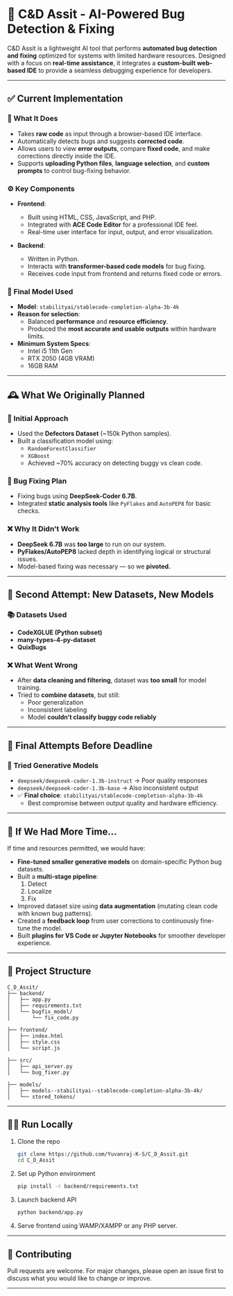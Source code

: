 
# 🚀 C&D Assit - AI-Powered Bug Detection & Fixing

C&D Assit is a lightweight AI tool that performs **automated bug detection and fixing** optimized for systems with limited hardware resources. Designed with a focus on **real-time assistance**, it integrates a **custom-built web-based IDE** to provide a seamless debugging experience for developers.

---

## ✅ Current Implementation

### 🔧 What It Does
- Takes **raw code** as input through a browser-based IDE interface.
- Automatically detects bugs and suggests **corrected code**.
- Allows users to view **error outputs**, compare **fixed code**, and make corrections directly inside the IDE.
- Supports **uploading Python files**, **language selection**, and **custom prompts** to control bug-fixing behavior.

### ⚙️ Key Components
- **Frontend**:  
  - Built using HTML, CSS, JavaScript, and PHP.  
  - Integrated with **ACE Code Editor** for a professional IDE feel.  
  - Real-time user interface for input, output, and error visualization.

- **Backend**:  
  - Written in Python.  
  - Interacts with **transformer-based code models** for bug fixing.  
  - Receives code input from frontend and returns fixed code or errors.

### 🤖 Final Model Used
- **Model**: `stabilityai/stablecode-completion-alpha-3b-4k`  
- **Reason for selection**:  
  - Balanced **performance** and **resource efficiency**.  
  - Produced the **most accurate and usable outputs** within hardware limits.  
- **Minimum System Specs**:
  - Intel i5 11th Gen  
  - RTX 2050 (4GB VRAM)  
  - 16GB RAM  

---

## 🕰️ What We Originally Planned

### 🧠 Initial Approach
- Used the **Defectors Dataset** (~150k Python samples).
- Built a classification model using:
  - `RandomForestClassifier`
  - `XGBoost`
  - Achieved ~70% accuracy on detecting buggy vs clean code.

### 🔨 Bug Fixing Plan
- Fixing bugs using **DeepSeek-Coder 6.7B**.
- Integrated **static analysis tools** like `PyFlakes` and `AutoPEP8` for basic checks.

### ❌ Why It Didn't Work
- **DeepSeek 6.7B** was **too large** to run on our system.
- **PyFlakes/AutoPEP8** lacked depth in identifying logical or structural issues.
- Model-based fixing was necessary — so we **pivoted.**

---

## 🔄 Second Attempt: New Datasets, New Models

### 📚 Datasets Used
- **CodeXGLUE (Python subset)**
- **many-types-4-py-dataset**
- **QuixBugs**

### ❌ What Went Wrong
- After **data cleaning and filtering**, dataset was **too small** for model training.
- Tried to **combine datasets**, but still:
  - Poor generalization
  - Inconsistent labeling
  - Model **couldn’t classify buggy code reliably**

---

## 🧪 Final Attempts Before Deadline

### 🧠 Tried Generative Models
- `deepseek/deepseek-coder-1.3b-instruct` → Poor quality responses
- `deepseek/deepseek-coder-1.3b-base` → Also inconsistent output
- ✅ **Final choice**: `stabilityai/stablecode-completion-alpha-3b-4k`
  - Best compromise between output quality and hardware efficiency.

---

## 🌟 If We Had More Time...

If time and resources permitted, we would have:
- **Fine-tuned smaller generative models** on domain-specific Python bug datasets.
- Built a **multi-stage pipeline**:
  1. Detect
  2. Localize
  3. Fix
- Improved dataset size using **data augmentation** (mutating clean code with known bug patterns).
- Created a **feedback loop** from user corrections to continuously fine-tune the model.
- Built **plugins for VS Code or Jupyter Notebooks** for smoother developer experience.

---

## 📁 Project Structure

```
C_D_Assit/
├── backend/
│   ├── app.py
│   ├── requirements.txt
│   └── bugfix_model/
│       └── fix_code.py

├── frontend/
│   ├── index.html
│   ├── style.css
│   └── script.js

├── src/
│   ├── api_server.py
│   └── bug_fixer.py

├── models/
│   ├── models--stabilityai--stablecode-completion-alpha-3b-4k/
│   └── stored_tokens/
```

---

## 🧑‍💻 Run Locally

1. Clone the repo  
   ```bash
   git clone https://github.com/Yuvanraj-K-S/C_D_Assit.git
   cd C_D_Assit
   ```

2. Set up Python environment  
   ```bash
   pip install -r backend/requirements.txt
   ```

3. Launch backend API  
   ```bash
   python backend/app.py
   ```

4. Serve frontend using WAMP/XAMPP or any PHP server.

---

## 🤝 Contributing

Pull requests are welcome. For major changes, please open an issue first to discuss what you would like to change or improve.

---
